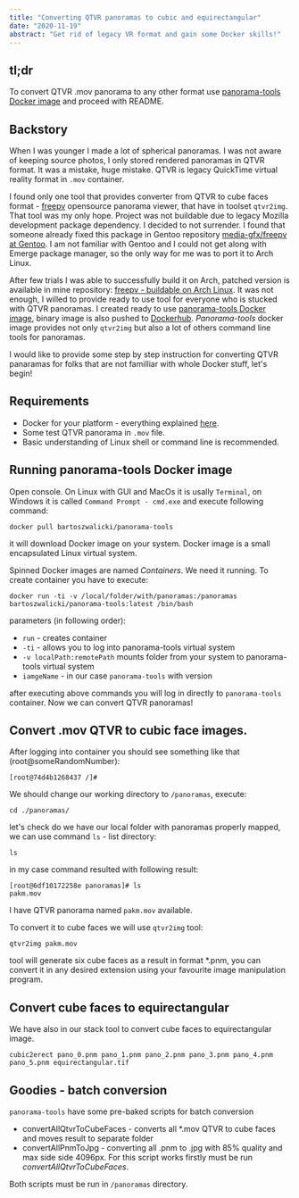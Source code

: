 ```yaml
---
title: "Converting QTVR panoramas to cubic and equirectangular"
date: "2020-11-19"
abstract: "Get rid of legacy VR format and gain some Docker skills!"
---
```


## tl;dr

To convert QTVR .mov panorama to any other format use [panorama-tools Docker image](https://github.com/bartoszwalicki/panorama-tools) and proceed with README.

## Backstory

When I was younger I made a lot of spherical panoramas. I was not aware of keeping source photos, I only stored rendered panoramas in QTVR format. It was a mistake, huge mistake. QTVR is legacy QuickTime virtual reality format in `.mov` container.

I found only one tool that provides converter from QTVR to cube faces format - [freepv](http://freepv.sourceforge.net/) opensource panorama viewer, that have in toolset `qtvr2img`. That tool was my only hope. Project was not buildable due to legacy Mozilla development package dependency. I decided to not surrender. I found that someone already fixed this package in Gentoo repository [media-gfx/freepv at Gentoo](https://packages.gentoo.org/packages/media-gfx/freepv). I am not familiar with Gentoo and I could not get along with Emerge package manager, so the only way for me was to port it to Arch Linux.

After few trials I was able to successfully build it on Arch, patched version is available in mine repository: [freepv - buildable on Arch Linux](https://github.com/bartoszwalicki/freepv). It was not enough, I willed to provide ready to use tool for everyone who is stucked with QTVR panoramas. I created ready to use [panorama-tools Docker image](https://github.com/bartoszwalicki/panorama-tools), binary image is also pushed to [Dockerhub](https://hub.docker.com/repository/docker/bartoszwalicki/panorama-tools). _Panorama-tools_ docker image provides not only `qtvr2img` but also a lot of others command line tools for panoramas.

I would like to provide some step by step instruction for converting QTVR panaramas for folks that are not familliar with whole Docker stuff, let's begin!

## Requirements

- Docker for your platform - everything explained [here](https://docs.docker.com/get-docker/).
- Some test QTVR panorama in `.mov` file.
- Basic understanding of Linux shell or command line is recommended.

## Running panorama-tools Docker image

Open console. On Linux with GUI and MacOs it is usally `Terminal`, on Windows it is called `Command Prompt - cmd.exe` and execute following command:

```
docker pull bartoszwalicki/panorama-tools
```

it will download Docker image on your system. Docker image is a small encapsulated Linux virtual system.

Spinned Docker images are named _Containers_. We need it running. To create container you have to execute:

```
docker run -ti -v /local/folder/with/panoramas:/panoramas bartoszwalicki/panorama-tools:latest /bin/bash
```

parameters (in following order):

- `run` - creates container
- `-ti` - allows you to log into panorama-tools virtual system
- `-v localPath:remotePath` mounts folder from your system to panorama-tools virtual system
- `iamgeName` - in our case `panorama-tools` with version

after executing above commands you will log in directly to `panorama-tools` container. Now we can convert QTVR panoramas!

## Convert .mov QTVR to cubic face images.

After logging into container you should see something like that (root@someRandomNumber):

```
[root@74d4b1268437 /]#
```

We should change our working directory to `/panoramas`, execute:

```
cd ./panoramas/
```

let's check do we have our local folder with panoramas properly mapped, we can use command `ls` - list directory:

```
ls
```

in my case command resulted with following result:

```
[root@6df10172258e panoramas]# ls
pakm.mov
```

I have QTVR panorama named `pakm.mov` available.

To convert it to cube faces we will use `qtvr2img` tool:

```
qtvr2img pakm.mov
```

tool will generate six cube faces as a result in format \*.pnm, you can convert it in any desired extension using your favourite image manipulation program.

## Convert cube faces to equirectangular

We have also in our stack tool to convert cube faces to equirectangular image.

```
cubic2erect pano_0.pnm pano_1.pnm pano_2.pnm pano_3.pnm pano_4.pnm pano_5.pnm equirectangular.tif
```

## Goodies - batch conversion

`panorama-tools` have some pre-baked scripts for batch conversion

- convertAllQtvrToCubeFaces - converts all \*.mov QTVR to cube faces and moves result to separate folder
- convertAllPnmToJpg - converting all \.pnm to \.jpg with 85% quality and max side side 4096px. For this script works firstly must be run _convertAllQtvrToCubeFaces_.

Both scripts must be run in `/panoramas` directory.

<!-- alsaloop -C hw:Extigy -P softvol -r 48000 -f S16_LE -t 50000 -S 1
sudo alsactl restore -->
